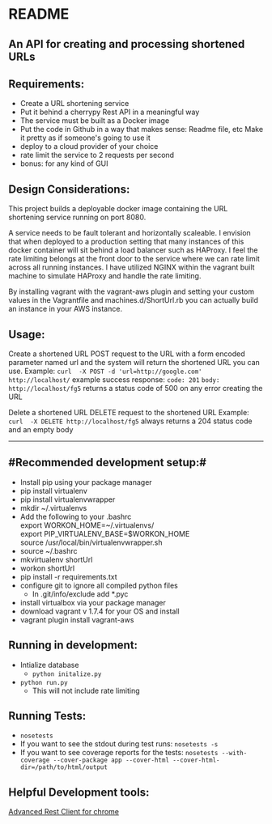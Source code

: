 README
====================

An API for creating and processing shortened URLs
---------------------


Requirements:
---------------------
* Create a URL shortening service
* Put it behind a cherrypy Rest API in a meaningful way
* The service must be built as a Docker image
* Put the code in Github in a way that makes sense: Readme file, etc  Make it pretty as if someone's going to use it
* deploy to a cloud provider of your choice
* rate limit the service to 2 requests per second
* bonus: for any kind of GUI 

Design Considerations:
---------------------
This project builds a deployable docker image containing the URL shortening service running on port 8080. 

A service needs to be fault tolerant and horizontally scaleable. I envision that when deployed to  a production setting that many instances of this docker container will sit behind a load balancer such as HAProxy.  I feel the rate limiting belongs at the front door to the service where we can rate limit across all running instances. I have utilized NGINX within the vagrant built machine to simulate HAProxy and handle the rate limiting.

By installing vagrant with the vagrant-aws plugin and setting your custom values in the Vagrantfile and machines.d/ShortUrl.rb you can actually build an instance in your AWS instance. 



Usage:
---------------------
Create a shortened URL
	POST request to the URL with a form encoded parameter named url and the system will return the shortened URL you can use.
	Example:
		`curl  -X POST -d 'url=http://google.com' http://localhost/`
	example success response:
		`code: 201`
        `body: http://localhost/fg5`
    returns a status code of 500 on any error creating the URL
	
Delete a shortened URL
	DELETE request to the shortened URL
	Example:		
		`curl  -X DELETE http://localhost/fg5`
	always returns a 204 status code and an empty body


* * * * *
#Recommended development setup:#
---------------------
*  Install pip using your package manager
*  pip install virtualenv
*  pip install virtualenvwrapper
*  mkdir ~/.virtualenvs
*  Add the following to your .bashrc  
export WORKON_HOME=~/.virtualenvs/  
export PIP_VIRTUALENV_BASE=$WORKON_HOME  
source /usr/local/bin/virtualenvwrapper.sh  
*  source ~/.bashrc
*  mkvirtualenv shortUrl
*  workon shortUrl
*  pip install -r requirements.txt
*  configure  git to ignore all compiled python files  
   *  In .git/info/exclude add *.pyc
* install virtualbox via your package manager
* download vagrant v 1.7.4 for your OS and install 
* vagrant plugin install vagrant-aws

Running in development:
---------------------
* Intialize database 
  * `python initalize.py`
* `python run.py`
   * This will not include rate limiting

Running Tests:
---------------------

*  `nosetests`
*  If you want to see the stdout during test runs: `nosetests -s`
*  If you want to see coverage reports for the tests:
`nosetests --with-coverage --cover-package app --cover-html --cover-html-dir=/path/to/html/output`

Helpful Development tools:
---------------------
[Advanced Rest Client for chrome](https://chrome.google.com/webstore/detail/advanced-rest-client/hgmloofddffdnphfgcellkdfbfbjeloo)


